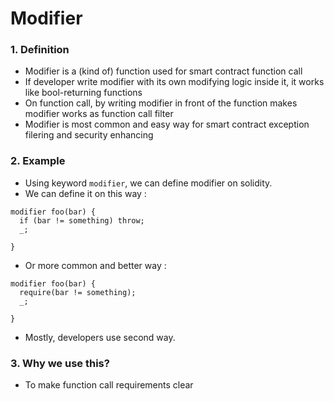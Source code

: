# Modifier

### 1. Definition
  - Modifier is a (kind of) function used for smart contract function call
  - If developer write modifier with its own modifying logic inside it, it works like bool-returning functions
  - On function call, by writing modifier in front of the function makes modifier works as function call filter
  - Modifier is most common and easy way for smart contract exception filering and security enhancing

### 2. Example
  - Using keyword <code>modifier</code>, we can define modifier on solidity.
  - We can define it on this way :
<pre><code>modifier foo(bar) {
  if (bar != something) throw; 
  _;

}</code></pre>
  - Or more common and better way :
<pre><code>modifier foo(bar) {
  require(bar != something); 
  _;

}</code></pre>
  - Mostly, developers use second way.

### 3. Why we use this?
  - To make function call requirements clear